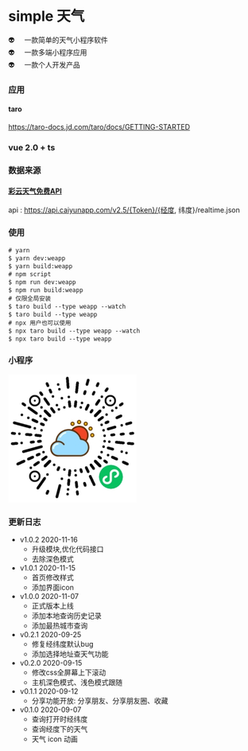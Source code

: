 # simple 天气
👽 &nbsp;&nbsp;&nbsp;&nbsp;一款简单的天气小程序软件  
👽 &nbsp;&nbsp;&nbsp;&nbsp;一款多端小程序应用  
👽 &nbsp;&nbsp;&nbsp;&nbsp;一款个人开发产品  

### 应用
#### taro
https://taro-docs.jd.com/taro/docs/GETTING-STARTED
### vue 2.0 + ts

### 数据来源
#### [彩云天气免费API](https://dashboard.caiyunapp.com)
api : https://api.caiyunapp.com/v2.5/{Token}/{经度, 纬度}/realtime.json

### 使用
``````
# yarn
$ yarn dev:weapp
$ yarn build:weapp
# npm script
$ npm run dev:weapp
$ npm run build:weapp
# 仅限全局安装
$ taro build --type weapp --watch
$ taro build --type weapp
# npx 用户也可以使用
$ npx taro build --type weapp --watch
$ npx taro build --type weapp
``````

### 小程序
![code](./logo/wx-app-code.jpg)

### 更新日志
- v1.0.2 2020-11-16
  - 升级模块,优化代码接口
  - 去除深色模式
- v1.0.1 2020-11-15
  - 首页修改样式
  - 添加界面icon
- v1.0.0 2020-11-07
  - 正式版本上线
  - 添加本地查询历史记录
  - 添加最热城市查询
- v0.2.1 2020-09-25
  - 修复经纬度默认bug
  - 添加选择地址查天气功能
- v0.2.0 2020-09-15
  - 修改css全屏幕上下滚动
  - 主机深色模式、浅色模式跟随
- v0.1.1 2020-09-12
  - 分享功能开放: 分享朋友、分享朋友圈、收藏
- v0.1.0 2020-09-07
  - 查询打开时经纬度
  - 查询经度下的天气
  - 天气 icon 动画

